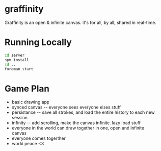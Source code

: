 graffinity
==========

Graffinity is an open &amp; infinite canvas. It's for all, by all, shared in real-time.

# Running Locally

``` bash
cd server
npm install
cd ..
foreman start
```


# Game Plan
* basic drawing app
* synced canvas -- everyone sees everyone elses stuff
* persistance -- save all strokes, and load the entire history to each new session
* infinity -- add scrolling, make the canvas infinite. lazy load stuff
* everyone in the world can draw together in one, open and infinite canvas
* everyone comes togerther
* world peace <3
